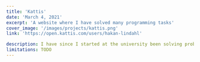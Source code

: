 ```yaml
---
title: 'Kattis'
date: 'March 4, 2021'
excerpt: 'A website where I have solved many programming tasks'
cover_image: '/images/projects/kattis.png'
link: 'https://open.kattis.com/users/hakan-lindahl'

description: I have since I started at the university been solving problems on Kattis. These problems have been of varying degrees.
limitations: TODO
---
```


